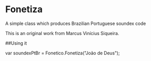 # Fonetiza
A simple class which produces Brazilian Portuguese soundex code

This is an original work from Marcus Vinícius Siqueira.


##Using it

var soundexPtBr = Fonetico.Fonetiza("João de Deus");



